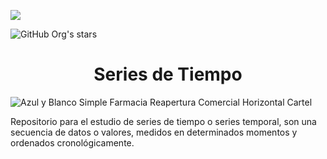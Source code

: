  <p align="left">
   <img src="https://img.shields.io/badge/STATUS-EN%20DESAROLLO-green">
 </p>
 
 ![GitHub Org's stars](https://img.shields.io/github/stars/camilafernanda?style=social)
 
 <h1 align="center"> Series de Tiempo </h1>

![Azul y Blanco Simple Farmacia Reapertura Comercial Horizontal Cartel](https://user-images.githubusercontent.com/87950040/200124555-b55fb8f0-4c57-41e6-af8c-7858efad08e0.png)

Repositorio para el estudio de series de tiempo o series temporal, son una secuencia de datos o valores, medidos en determinados momentos y ordenados cronológicamente.
